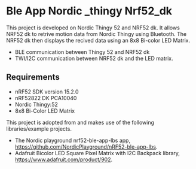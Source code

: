 # Ble App Nordic _thingy Nrf52_dk

This project is developed on Nordic Thingy 52 and NRF52 dk. It allows NRF52 dk to retrive motion data from Nordic Thingy using Bluetooth. The NRF52 dk then displays the recived data using an 8x8 Bi-color LED Matrix. 


- BLE communication between Thingy 52 and NRF52 dk
- TWI/I2C communication between NRF52 dk and the LED matrix. 

## Requirements
- nRF52 SDK version 15.2.0
- nRF52822 DK PCA10040
- Nordic Thingy:52
- 8x8 Bi-Color LED Matrix

This project is adopted from and makes use of the following libraries/example projects. 
- The Nordic playground nrf52-ble-app-lbs app, https://github.com/NordicPlayground/nRF52-ble-app-lbs.
- Adafruit Bicolor LED Square Pixel Matrix with I2C Backpack library, https://www.adafruit.com/product/902.
